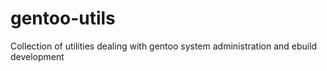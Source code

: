 gentoo-utils
============

Collection of utilities dealing with gentoo system administration and ebuild development